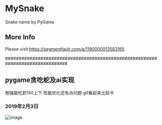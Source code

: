 # MySnake
Snake name by PyGame

## More Info
Please visit:https://segmentfault.com/a/1190000013583165


###############################################################################

## pygame贪吃蛇及ai实现
勉强能吃到150上下
性能优化还有点问题
gif看起来比较卡

### 2019年2月3日
![image](https://github.com/ienlaw/MySnake/blob/master/2019%E5%B9%B42%E6%9C%883%E6%97%A5.gif)

